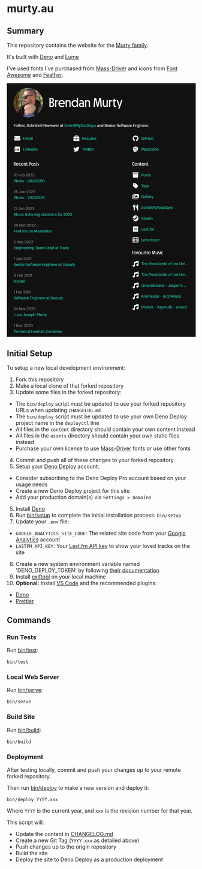 # murty.au

## Summary

This repository contains the website for the [Murty family](https://murty.au/).

It's built with [Deno](https://deno.land/) and [Lume](https://lumeland.github.io/)

I've used fonts I've purchased from [Mass-Driver](https://mass-driver.com/) and icons from [Font Awesome](https://fontawesome.com/) and [Feather](https://feathericons.com/).

![Screenshot of main index page](docs/assets/screenshot1.png)

## Initial Setup

To setup a new local development environment:

1. Fork this repository
2. Make a local clone of that forked repository
3. Update some files in the forked repository:
  - The `bin/deploy` script must be updated to use your forked repository URLs when updating `CHANGELOG.md`
  - The `bin/deploy` script must be updated to use your own Deno Deploy project name in the `deployctl` line
  - All files in the `content` directory should contain your own content instead
  - All files in the `assets` directory should contain your own static files instead
  - Purchase your own license to use [Mass-Driver](https://mass-driver.com/) fonts or use other fonts
4. Commit and push all of these changes to your forked repository
5. Setup your [Deno Deploy](https://deno.com/deploy) account:
  - Consider subscribing to the Deno Deploy Pro account based on your usage needs
  - Create a new Deno Deploy project for this site
  - Add your production domain(s) via `Settings > Domains`
5. Install [Deno](https://deno.land/)
6. Run [bin/setup](bin/setup) to complete the initial installation process: `bin/setup`
7. Update your `.env` file:
  - `GOOGLE_ANALYTICS_SITE_CODE`: The related site code from your [Google Analytics](https://analytics.google.com/) account
  - `LASTFM_API_KEY`: Your [Last.fm API key](https://www.last.fm/api/account/create) to show your loved tracks on the site
8. Create a new system environment variable named 'DENO_DEPLOY_TOKEN' by following [their documentation](https://deno.com/deploy/docs/deployctl)
9. Install [exiftool](https://exiftool.org/) on your local machine
10. __Optional:__ Install [VS Code](https://code.visualstudio.com/) and the recommended plugins:
  - [Deno](https://marketplace.visualstudio.com/items?itemName=denoland.vscode-deno)
  - [Prettier](https://marketplace.visualstudio.com/items?itemName=esbenp.prettier-vscode)

## Commands

### Run Tests

Run [bin/test](bin/test):

```
bin/test
```

### Local Web Server

Run [bin/serve](bin/serve):

```
bin/serve
```

### Build Site

Run [bin/build](bin/build):

```
bin/build
```

### Deployment

After testing locally, commit and push your changes up to your remote forked repository.

Then run [bin/deploy](bin/deploy) to make a new version and deploy it:

```
bin/deploy YYYY.xxx
```

Where `YYYY` is the current year, and `xxx` is the revision number for that year.

This script will:

- Update the content in [CHANGELOG.md](CHANGELOG.md)
- Create a new Git Tag (`YYYY.xxx` as detailed above)
- Push changes up to the origin repository
- Build the site
- Deploy the site to Deno Deploy as a production deployment

